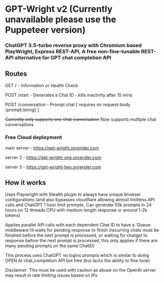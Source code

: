 # GPT-Wright v2 (Currently unavailable please use the Puppeteer version)

### ChatGPT 3.5-turbo reverse proxy with Chromium based PlayWright, Express REST-API, A free non-fine-tunable REST-API alternative for GPT chat completion API

## Routes

GET / - Information or Health Check

POST /start - Generates a Chat ID - kills inactivity after 15 mins

POST /conversation - Prompt chat [ requires on request-body {prompt:string} ]

~~Currently only supports one chat conversation~~
Now supports multiple chat conversations

### Free Cloud deployment

main server - https://gpt-wright.onrender.com

server 2 - https://gpt-wright-one.onrender.com

server 3 - https://gpt-wright-two.onrender.com

## How it works

Uses Playwright with Stealth plugin to always have unique browser configurations (and also bypasses cloudflare allowing almost limitless API calls and ChatGPT 1 hour limit prompts, Can generate 50k prompts in 24 hours on 12 threads CPU with medium length response or around 1-2k tokens)

Applies parallel API calls with each dependent Chat ID to have a 'Queue middleware'/it waits for pending response to finish (recurring chats must be finished before the next prompt is processed, or waiting for chatgpt to response before the next prompt is processed, this only applies if there are many pending prompts on the same ChatID)

This process uses ChatGPT no logins prompts which is similar to doing OPEN AI chat_completion API but free (but lacks the ability to fine tune)

Disclaimer: This must be used with caution as abuse on the OpenAI server may result in rate limiting issues based on IPs
